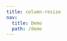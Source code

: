```yaml
---
title: column-resize
nav:
  title: Demo
  path: /demo
---
```


<code src="../examples/column-resize.tsx"></code>
